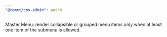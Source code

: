 ```yaml
---
"@comet/cms-admin": patch
---
```


Master Menu: render collapsible or grouped menu items only when at least one item of the submenu is allowed.
